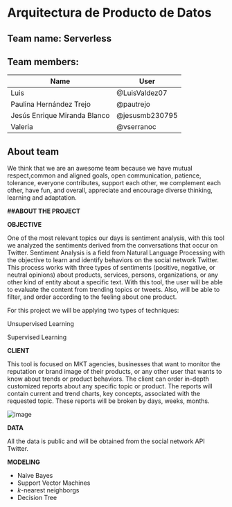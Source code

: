 # Arquitectura de Producto de Datos
## Team name: Serverless

## Team members:

|**Name**|**User**|
| ------------------ | ------------ |
|Luis|@LuisValdez07|
|Paulina Hernández Trejo|@pautrejo|
|Jesús Enrique Miranda Blanco |@jesusmb230795|
|Valeria|@vserranoc|
## About team
We think that we are an awesome team because we have mutual respect,common and aligned goals, open communication, patience, tolerance, everyone contributes, support each other, we complement each other, have fun, and overall, appreciate and encourage diverse thinking, learning and adaptation.

**##ABOUT THE PROJECT**


**OBJECTIVE**

One of the most relevant topics our days is sentiment analysis, with this tool we analyzed the sentiments derived from the conversations that occur on Twitter. Sentiment Analysis is a field from Natural Language Processing with the objective to learn and identify behaviors on the social network Twitter. This process works with three types of sentiments (positive, negative, or neutral opinions) about products, services, persons, organizations, or any other kind of entity about a specific text. With this tool, the user will be able to evaluate the content from trending topics or tweets. Also, will be able to filter, and order according to the feeling about one product.

For this project we will be applying two types of techniques: 

Unsupervised Learning

Supervised Learning

**CLIENT**

This tool is focused on MKT agencies, businesses that want to monitor the reputation or brand image of their products, or any other user that wants to know about trends or product behaviors.
The client can order in-depth customized reports about any specific topic or product. The reports will contain current and trend charts, key concepts, associated with the requested topic. These reports will be broken by days, weeks, months.

![image](https://user-images.githubusercontent.com/72115928/156930736-bb1f9720-70e0-4563-9249-a246a5665bb9.png)

**DATA**

All the data is public and will be obtained from the social network API Twitter. 

**MODELING**
- Naive Bayes
- Support Vector Machines
- _k_-nearest neighborgs
- Decision Tree
